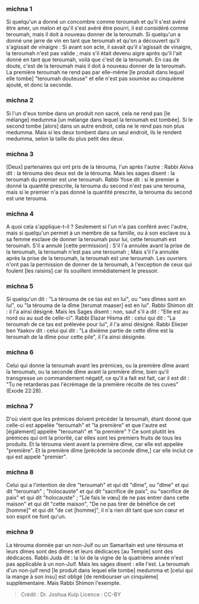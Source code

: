 
### michna 1
Si quelqu'un a donné un concombre comme teroumah et qu'il s'est avéré être amer, un melon et qu'il s'est avéré être pourri, il est considéré comme teroumah, mais il doit à nouveau donner de la teroumah. Si quelqu'un a donné une jarre de vin en tant que teroumah et qu'on a découvert qu'il s'agissait de vinaigre : Si avant son acte, il savait qu'il s'agissait de vinaigre, la teroumah n'est pas valide ; mais s'il était devenu aigre après qu'il l'ait donné en tant que teroumah, voilà que c'est de la teroumah. En cas de doute, c'est de la teroumah mais il doit à nouveau donner de la teroumah. La première teroumah ne rend pas par elle-même [le produit dans lequel elle tombe] "teroumah douteuse" et elle n'est pas soumise au cinquième ajouté, et donc la seconde.

### michna 2
Si l'un d'eux tombe dans un produit non sacré, cela ne rend pas [le mélange] medumma [un mélange dans lequel la teroumah est tombée]. Si le second tombe [alors] dans un autre endroit, cela ne le rend pas non plus medumma. Mais si les deux tombent dans un seul endroit, ils le rendent medumma, selon la taille du plus petit des deux.

### michna 3
[Deux] partenaires qui ont pris de la térouma, l'un après l'autre : Rabbi Akiva dit : la térouma des deux est de la térouma. Mais les sages disent : la teroumah du premier est une teroumah. Rabbi Yose dit : si le premier a donné la quantité prescrite, la terouma du second n'est pas une terouma, mais si le premier n'a pas donné la quantité prescrite, la terouma du second est une terouma.

### michna 4
A quoi cela s'applique-t-il ? Seulement si l'un n'a pas conféré avec l'autre, mais si quelqu'un permet à un membre de sa famille, ou à son esclave ou à sa femme esclave de donner la teroumah pour lui, cette teroumah est teroumah. S'il a annulé [cette permission] : S'il l'a annulée avant la prise de la teroumah, la teroumah n'est pas une teroumah ; Mais s'il l'a annulée après la prise de la teroumah, la teroumah est une teroumah. Les ouvriers n'ont pas la permission de donner de la teroumah, à l'exception de ceux qui foulent [les raisins] car ils souillent immédiatement le pressoir.

### michna 5
Si quelqu'un dit : "La térouma de ce tas est en lui", ou "ses dîmes sont en lui", ou "la térouma de la dîme [terumat maaser] est en lui". Rabbi Shimon dit : il l'a ainsi désigné. Mais les Sages disent : non, sauf s'il a dit : "Elle est au nord ou au sud de celle-ci". Rabbi Elazar Hisma dit : celui qui dit : "La teroumah de ce tas est prélevée pour lui", il l'a ainsi désigné. Rabbi Eliezer ben Yaakov dit : celui qui dit : "La dixième partie de cette dîme est la teroumah de la dîme pour cette pile", il l'a ainsi désignée.

### michna 6
Celui qui donne la teroumah avant les prémices, ou la première dîme avant la teroumah, ou la seconde dîme avant la première dîme, bien qu'il transgresse un commandement négatif, ce qu'il a fait est fait, car il est dit : "Tu ne retarderas pas l'écrémage de la première récolte de tes cuves" (Exode 22:28).

### michna 7
D'où vient que les prémices doivent précéder la teroumah, étant donné que celle-ci est appelée "teroumah" et "la première" et que l'autre est [également] appelée "teroumah" et "la première" ? Ce sont plutôt les prémices qui ont la priorité, car elles sont les premiers fruits de tous les produits. Et la térouma vient avant la première dîme, car elle est appelée "première". Et la première dîme [précède la seconde dîme,] car elle inclut ce qui est appelé "premier".

### michna 8
Celui qui a l'intention de dire "teroumah" et qui dit "dîme", ou "dîme" et qui dit "teroumah" ; "holocauste" et qui dit "sacrifice de paix", ou "sacrifice de paix" et qui dit "holocauste" ; "[Je fais le vœu] de ne pas entrer dans cette maison" et qui dit "cette maison", "De ne pas tirer de bénéfice de cet [homme]" et qui dit "de cet [homme]", il n'a rien dit tant que son cœur et son esprit ne font qu'un.

### michna 9
La térouma donnée par un non-Juif ou un Samaritain est une térouma et leurs dîmes sont des dîmes et leurs dédicaces [au Temple] sont des dédicaces. Rabbi Juda dit : la loi de la vigne de la quatrième année n'est pas applicable à un non-Juif. Mais les sages disent : elle l'est. La teroumah d'un non-juif rend [le produit dans lequel elle tombe] medumma et [celui qui la mange à son insu] est obligé [de rembourser un cinquième] supplémentaire. Mais Rabbi Shimon l'exempte.

>Crédit : Dr. Joshua Kulp
>Licence : CC-BY